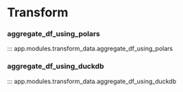 # Transform

<b><h3>aggregate_df_using_polars</h3></b>
::: app.modules.transform_data.aggregate_df_using_polars

<b><h3>aggregate_df_using_duckdb</h3></b>
::: app.modules.transform_data.aggregate_df_using_duckdb